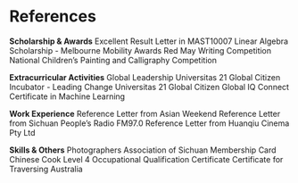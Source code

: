 # References

**Scholarship & Awards**
Excellent Result Letter in MAST10007 Linear Algebra 
Scholarship - Melbourne Mobility Awards
Red May Writing Competition
National Children’s Painting and Calligraphy Competition

**Extracurricular Activities**
Global Leadership 
Universitas 21 Global Citizen Incubator - Leading Change 
Universitas 21 Global Citizen 
Global IQ Connect 
Certificate in Machine Learning 

**Work Experience**
Reference Letter from Asian Weekend
Reference Letter from Sichuan People’s Radio FM97.0
Reference Letter from Huanqiu Cinema Pty Ltd

**Skills & Others**
Photographers Association of Sichuan Membership Card
Chinese Cook Level 4 Occupational Qualification Certificate
Certificate for Traversing Australia
